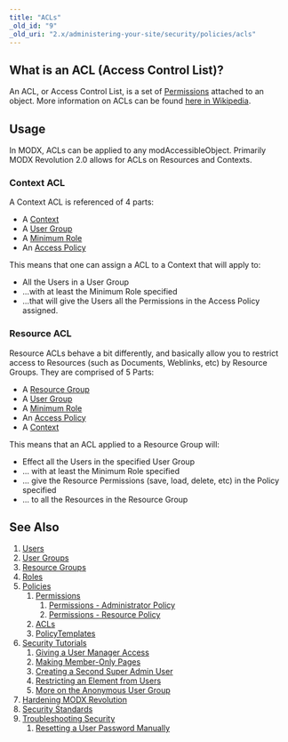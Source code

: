 ```yaml
---
title: "ACLs"
_old_id: "9"
_old_uri: "2.x/administering-your-site/security/policies/acls"
---
```


## What is an ACL (Access Control List)?

An ACL, or Access Control List, is a set of [Permissions](building-sites/client-proofing/security/policies/permissions "Permissions") attached to an object. More information on ACLs can be found [here in Wikipedia](http://en.wikipedia.org/wiki/Access_control_list).

## Usage

In MODX, ACLs can be applied to any modAccessibleObject. Primarily MODX Revolution 2.0 allows for ACLs on Resources and Contexts.

### Context ACL

A Context ACL is referenced of 4 parts:

- A [Context](building-sites/contexts "Contexts")
- A [User Group](building-sites/client-proofing/security/user-groups "User Groups")
- A [Minimum Role](building-sites/client-proofing/security/roles "Roles")
- An [Access Policy](building-sites/client-proofing/security/policies "Policies")

This means that one can assign a ACL to a Context that will apply to:

- All the Users in a User Group
- ...with at least the Minimum Role specified
- ...that will give the Users all the Permissions in the Access Policy assigned.

### Resource ACL

Resource ACLs behave a bit differently, and basically allow you to restrict access to Resources (such as Documents, Weblinks, etc) by Resource Groups. They are comprised of 5 Parts:

- A [Resource Group](building-sites/client-proofing/security/resource-groups "Resource Groups")
- A [User Group](building-sites/client-proofing/security/user-groups "User Groups")
- A [Minimum Role](building-sites/client-proofing/security/roles "Roles")
- An [Access Policy](building-sites/client-proofing/security/policies "Policies")
- A [Context](building-sites/contexts "Contexts")

This means that an ACL applied to a Resource Group will:

- Effect all the Users in the specified User Group
- ... with at least the Minimum Role specified
- ... give the Resource Permissions (save, load, delete, etc) in the Policy specified
- ... to all the Resources in the Resource Group

## See Also

1. [Users](building-sites/client-proofing/security/users)
2. [User Groups](building-sites/client-proofing/security/user-groups)
3. [Resource Groups](building-sites/client-proofing/security/resource-groups)
4. [Roles](building-sites/client-proofing/security/roles)
5. [Policies](building-sites/client-proofing/security/policies)
    1. [Permissions](building-sites/client-proofing/security/policies/permissions)
        1. [Permissions - Administrator Policy](building-sites/client-proofing/security/policies/permissions/administrator-policy)
        2. [Permissions - Resource Policy](building-sites/client-proofing/security/policies/permissions/resource-policy)
    2. [ACLs](building-sites/client-proofing/security/policies/acls)
    3. [PolicyTemplates](building-sites/client-proofing/security/policies/policytemplates)
6. [Security Tutorials](building-sites/client-proofing/security/security-tutorials)
    1. [Giving a User Manager Access](building-sites/client-proofing/security/security-tutorials/giving-a-user-manager-access)
    2. [Making Member-Only Pages](building-sites/client-proofing/security/security-tutorials/making-member-only-pages)
    3. [Creating a Second Super Admin User](building-sites/client-proofing/security/security-tutorials/creating-a-second-super-admin-user)
    4. [Restricting an Element from Users](building-sites/client-proofing/security/security-tutorials/restricting-an-element-from-users)
    5. [More on the Anonymous User Group](building-sites/client-proofing/security/security-tutorials/more-on-the-anonymous-user-group)
7. [Hardening MODX Revolution](getting-started/maintenance/securing-modx)
8. [Security Standards](administering-your-site/security/security-standards)
9. [Troubleshooting Security](building-sites/client-proofing/security/troubleshooting-security)
    1. [Resetting a User Password Manually](building-sites/client-proofing/security/troubleshooting-security/resetting-a-user-password-manually)

